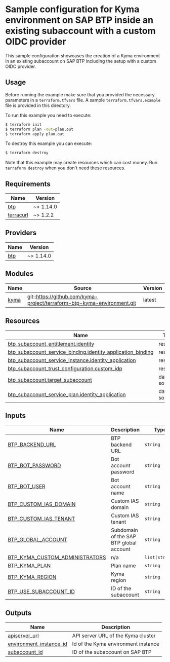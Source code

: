 # Sample configuration for Kyma environment on SAP BTP inside an existing subaccount with a custom OIDC provider

This sample configuration showcases the creation of a Kyma environment in an existing subaccount on SAP BTP including the setup with a custom OIDC provider.

## Usage

Before running the example make sure that you provided the necessary parameters in a `terraform.tfvars` file. A sample `terraform.tfvars.example` file is provided in this directory.

To run this example you need to execute:

```bash
$ terraform init
$ terraform plan -out=plan.out
$ terraform apply plan.out
```

To destroy this example you can execute:

```bash
$ terraform destroy
```

Note that this example may create resources which can cost money. Run `terraform destroy` when you don't need these resources.

## Requirements

| Name | Version |
|------|---------|
| <a name="requirement_btp"></a> [btp](#requirement\_btp) | ~> 1.14.0 |
| <a name="requirement_terracurl"></a> [terracurl](#requirement\_terracurl) | ~> 1.2.2 |

## Providers

| Name | Version |
|------|---------|
| <a name="provider_btp"></a> [btp](#provider\_btp) | ~> 1.14.0 |

## Modules

| Name | Source | Version |
|------|--------|---------|
| <a name="module_kyma"></a> [kyma](#module\_kyma) | git::https://github.com/kyma-project/terraform-btp-kyma-environment.git | latest |

## Resources

| Name | Type |
|------|------|
| [btp_subaccount_entitlement.identity](https://registry.terraform.io/providers/SAP/btp/latest/docs/resources/subaccount_entitlement) | resource |
| [btp_subaccount_service_binding.identity_application_binding](https://registry.terraform.io/providers/SAP/btp/latest/docs/resources/subaccount_service_binding) | resource |
| [btp_subaccount_service_instance.identity_application](https://registry.terraform.io/providers/SAP/btp/latest/docs/resources/subaccount_service_instance) | resource |
| [btp_subaccount_trust_configuration.custom_idp](https://registry.terraform.io/providers/SAP/btp/latest/docs/resources/subaccount_trust_configuration) | resource |
| [btp_subaccount.target_subaccount](https://registry.terraform.io/providers/SAP/btp/latest/docs/data-sources/subaccount) | data source |
| [btp_subaccount_service_plan.identity_application](https://registry.terraform.io/providers/SAP/btp/latest/docs/data-sources/subaccount_service_plan) | data source |

## Inputs

| Name | Description | Type | Default | Required |
|------|-------------|------|---------|:--------:|
| <a name="input_BTP_BACKEND_URL"></a> [BTP\_BACKEND\_URL](#input\_BTP\_BACKEND\_URL) | BTP backend URL | `string` | `"https://cli.btp.cloud.sap"` | no |
| <a name="input_BTP_BOT_PASSWORD"></a> [BTP\_BOT\_PASSWORD](#input\_BTP\_BOT\_PASSWORD) | Bot account password | `string` | n/a | yes |
| <a name="input_BTP_BOT_USER"></a> [BTP\_BOT\_USER](#input\_BTP\_BOT\_USER) | Bot account name | `string` | n/a | yes |
| <a name="input_BTP_CUSTOM_IAS_DOMAIN"></a> [BTP\_CUSTOM\_IAS\_DOMAIN](#input\_BTP\_CUSTOM\_IAS\_DOMAIN) | Custom IAS domain | `string` | `"accounts.ondemand.com"` | no |
| <a name="input_BTP_CUSTOM_IAS_TENANT"></a> [BTP\_CUSTOM\_IAS\_TENANT](#input\_BTP\_CUSTOM\_IAS\_TENANT) | Custom IAS tenant | `string` | `"custom-tenant"` | no |
| <a name="input_BTP_GLOBAL_ACCOUNT"></a> [BTP\_GLOBAL\_ACCOUNT](#input\_BTP\_GLOBAL\_ACCOUNT) | Subdomain of the SAP BTP global account | `string` | n/a | yes |
| <a name="input_BTP_KYMA_CUSTOM_ADMINISTRATORS"></a> [BTP\_KYMA\_CUSTOM\_ADMINISTRATORS](#input\_BTP\_KYMA\_CUSTOM\_ADMINISTRATORS) | n/a | `list(string)` | `[]` | no |
| <a name="input_BTP_KYMA_PLAN"></a> [BTP\_KYMA\_PLAN](#input\_BTP\_KYMA\_PLAN) | Plan name | `string` | `"azure"` | no |
| <a name="input_BTP_KYMA_REGION"></a> [BTP\_KYMA\_REGION](#input\_BTP\_KYMA\_REGION) | Kyma region | `string` | `"westeurope"` | no |
| <a name="input_BTP_USE_SUBACCOUNT_ID"></a> [BTP\_USE\_SUBACCOUNT\_ID](#input\_BTP\_USE\_SUBACCOUNT\_ID) | ID of the subaccount | `string` | n/a | yes |

## Outputs

| Name | Description |
|------|-------------|
| <a name="output_apiserver_url"></a> [apiserver\_url](#output\_apiserver\_url) | API server URL of the Kyma cluster |
| <a name="output_environment_instance_id"></a> [environment\_instance\_id](#output\_environment\_instance\_id) | Id of the Kyma environment instance |
| <a name="output_subaccount_id"></a> [subaccount\_id](#output\_subaccount\_id) | ID of the subaccount on SAP BTP |
